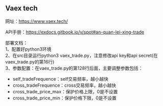 
## Vaex tech

网址：https://www.vaex.tech/

API手册：https://exdocs.gitbook.io/v/spot#an-quan-lei-xing-trade

部署文档：<br>
1、配置好python3环境<br>
2、在src目录运行python3 vaex_trade.py，注意修改api key和api secret(在vaex_trade.py的第16行)<br>
3、参数配置：在vaex_trade.py的第128行后面，主要调整参数包括：
- self_tradeFrequence：self交易频率，越小越快
- cross_tradeFrequence：cross交易频率，越小越快
- cross_trade_price_max：保护价格上限，0是不设置
- cross_trade_price_min：保护价格下限，0是不设置

